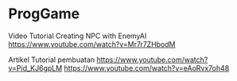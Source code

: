 # ProgGame
Video Tutorial Creating NPC with EnemyAI
https://www.youtube.com/watch?v=Mr7r7ZHbodM

Artikel Tutorial pembuatan
https://www.youtube.com/watch?v=Pid_KJ6gpLM
https://www.youtube.com/watch?v=eAoRvx7oh48
